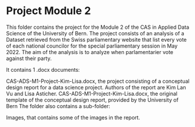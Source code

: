 # Project Module 2
This folder contains the project for the Module 2 of the CAS in Applied Data Science of the University of Bern. The project consists of an analysis of a Dataset retrieved from the Swiss parliamentary website that list every vote of each national councilor for the special parliamentary session in May 2022. The aim of the analysis is to analyze when parlamentarier vote against their party.  

It contains 1 .docx documents:

CAS-ADS-M1-Project-Kim-Lisa.docx, the project consisting of a conceptual design report for a data science project. Authors of the report are Kim Lan Vu and Lisa Asticher.
CAS-ADS-M1-Project-Kim-Lisa.docx, the original template of the conceptual design report, provided by the University of Bern
The folder also contains a sub-folder:

Images, that contains some of the images in the report.
